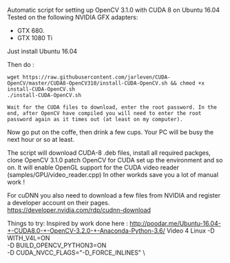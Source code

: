 
Automatic script for setting up OpenCV 3.1.0 with CUDA 8 on Ubuntu 16.04
Tested on the following NVIDIA GFX adapters:
* GTX 680. 
* GTX 1080 Ti

Just install Ubuntu 16.04

Then do :
```
wget https://raw.githubusercontent.com/jarleven/CUDA-OpenCV/master/CUDA8-OpenCV310/install-CUDA-OpenCV.sh && chmod +x install-CUDA-OpenCV.sh
./install-CUDA-OpenCV.sh

Wait for the CUDA files to download, enter the root password. In the end, after OpenCV have compiled you will need to enter the root password again as it times out (at least on my computer).

```

Now go put on the coffe, then drink a few cups. Your PC will be busy the next hour or so at least.

The script will download CUDA-8 .deb files, install all required packges, clone OpenCV 3.1.0 patch OpenCV for CUDA set up the environment and so on. It will enable OpenGL support for the CUDA video reader (samples/GPU/video_reader.cpp)
In other workds save you a lot of manual work !

For cuDNN you also need to download a few files from NVIDIA and register a developer account on their pages.
https://developer.nvidia.com/rdp/cudnn-download


Things to try:
Inspired by work done here : http://poodar.me/Ubuntu-16.04-+-CUDA8.0-+-OpenCV-3.2.0-+-Anaconda-Python-3.6/
Video 4 Linux  -D WITH_V4L=ON \
-D BUILD_OPENCV_PYTHON3=ON \
-D CUDA_NVCC_FLAGS="-D_FORCE_INLINES" \
